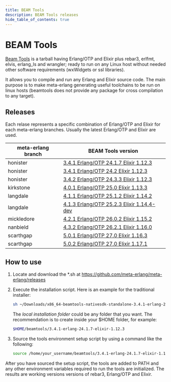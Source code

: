 ```yaml
---
title: BEAM Tools
description: BEAM Tools releases
hide_table_of_contents: true
---
```


# BEAM Tools

[Beam Tools](/docs/guides/guides-beamtools/) is a tarball having Erlang/OTP and Elixir plus
rebar3, erlfmt, elvis, erlang_ls and wrangler; ready to run on any Linux host without 
needed other software requirements (wxWidgets or ssl libraries).

It allows you to compile and run any Erlang and Elixir source code. The main purpose is to
make meta-erlang generating useful toolchains to be run on linux hosts (beamtools does not provide any
package for cross compilation to any target).

## Releases

Each relase represents a specific combination of Erlang/OTP and Elixir for each meta-erlang branches. Usually
the latest Erlang/OTP and Elixir are used.

| meta-erlang branch | BEAM Tools version         |
| ------------------ | -------------------------- |
| honister           | [3.4.1 Erlang/OTP 24.1.7 Elixir 1.12.3](https://github.com/meta-erlang/meta-erlang/releases/tag/beamtools-0.1.0)     |
| honister           | [3.4.1 Erlang/OTP 24.2 Elixir 1.12.3](https://github.com/meta-erlang/meta-erlang/releases/tag/beamtools-0.2.0)       |
| honister           | [3.4.2 Erlang/OTP 24.3.3 Elixir 1.12.3](https://github.com/meta-erlang/meta-erlang/releases/tag/beamtools-0.3.0)     |
| kirkstone          | [4.0.1 Erlang/OTP 25.0 Elixir 1.13.3](https://github.com/meta-erlang/meta-erlang/releases/tag/beamtools-0.4.0)       |
| langdale           | [4.1.1 Erlang/OTP 25.1.2 Elixir 1.14.2](https://github.com/meta-erlang/meta-erlang/releases/tag/beamtools-0.5.0)     |
| langdale           | [4.1.3 Erlang/OTP 25.2.3 Elixir 1.14.4-dev](https://github.com/meta-erlang/meta-erlang/releases/tag/beamtools-0.6.0) |
| mickledore         | [4.2.1 Erlang/OTP 26.0.2 Elixir 1.15.2](https://github.com/meta-erlang/meta-erlang/releases/tag/beamtools-0.7.1)     |
| nanbield           | [4.3.2 Erlang/OTP 26.2.1 Elixir 1.16.0](https://github.com/meta-erlang/meta-erlang/releases/tag/beamtools-0.8.1)     |
| scarthgap          | [5.0.1 Erlang/OTP 27.0 Elixir 1.16.3](https://github.com/meta-erlang/meta-erlang/releases/tag/beamtools-0.9.0)       |
| scarthgap          | [5.0.2 Erlang/OTP 27.0 Elixir 1.17.1](https://github.com/meta-erlang/meta-erlang/releases/tag/beamtools-0.9.1)       |

## How to use

1. Locate and download the \*.sh at
   https://github.com/meta-erlang/meta-erlang/releases
1. Execute the installation script. Here is an example for the traditional
   installer:

   ```bash
   sh ~/Downloads/x86_64-beamtools-nativesdk-standalone-3.4.1-erlang-24.1.7-elixir-1.12.3.sh -y -d <local installation folder>
   ```

   The *local installation folder* could be any folder that you want. The recommendation is to create
   inside your $HOME folder, for example:
   
   ```bash
   $HOME/beamtools/3.4.1-erlang-24.1.7-elixir-1.12.3
   ```

1. Source the tools environment setup script by using a command like the
   following:

    ```bash
    source /home/your_username/beamtools/3.4.1-erlang-24.1.7-elixir-1.12.3/environment-setup-x86_64-pokysdk-linux
    ```

After you have sourced the setup script, the tools are added to PATH and any
other environment variables required to run the tools are initialized. The
results are working versions versions of rebar3, Erlang/OTP and Elixir.
